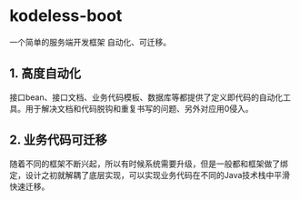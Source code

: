 # kodeless-boot
一个简单的服务端开发框架 自动化、可迁移。

## 1. 高度自动化
接口bean、接口文档、业务代码模板、数据库等都提供了定义即代码的自动化工具。用于解决文档和代码脱钩和重复书写的问题、另外对应用0侵入。

## 2. 业务代码可迁移
随着不同的框架不断兴起，所以有时候系统需要升级，但是一般都和框架做了绑定，设计之初就解耦了底层实现，可以实现业务代码在不同的Java技术栈中平滑快速迁移。
